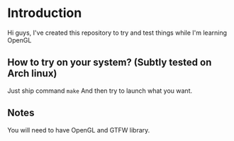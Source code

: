 # Introduction

Hi guys, I've created this repository to try and test things while I'm learning OpenGL


## How to try on your system? (Subtly tested on Arch linux)

Just ship command 
`make`
And then try to launch what you want.

## Notes

You will need to have OpenGL and GTFW library. 


